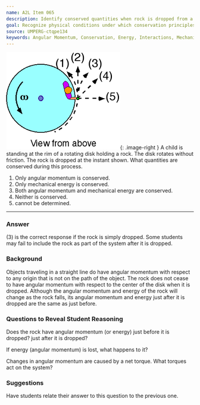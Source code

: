 ```yaml
---
name: A2L Item 065
description: Identify conserved quantities when rock is dropped from a rotating platform.
goal: Recognize physical conditions under which conservation principles hold.
source: UMPERG-ctqpe134
keywords: Angular Momentum, Conservation, Energy, Interactions, Mechanics, Rotational Motion
---
```


![Item065_fig1.gif](../images/Item065_fig1.gif){: .image-right } A
child is standing at the rim of a rotating disk holding a rock.  The
disk rotates without friction.  The rock is dropped at the instant
shown.  What quantities are conserved during this process.

1. Only angular momentum is conserved.
2. Only mechanical energy is conserved.
3. Both angular momentum and mechanical energy are conserved.
4. Neither is conserved.
5. cannot be determined.

<hr/>

### Answer

(3) is the correct response if the rock is simply dropped.  Some
students may fail to include the rock as part of the system after it is
dropped.

### Background

Objects traveling in a straight line do have angular momentum with
respect to any origin that is not on the path of the object.  The  rock
does not cease to have angular momentum with respect to the center of
the disk when it is dropped. Although the angular momentum and energy of
the rock will change as the rock falls, its angular momentum and energy
just after it is dropped are the same as just before.

### Questions to Reveal Student Reasoning

Does the rock have angular momentum (or energy) just before it is
dropped?  just after it is dropped?

If energy (angular momentum) is lost, what happens to it?

Changes in angular momentum are caused by a net torque.  What torques
act on the system?

### Suggestions

Have students relate their answer to this question to the previous one.
